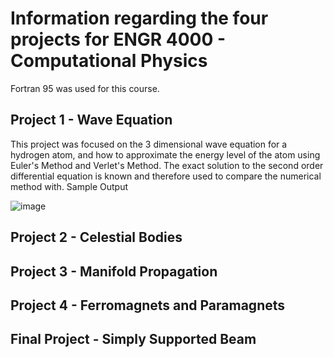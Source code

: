# Information regarding the four projects for ENGR 4000 - Computational Physics

Fortran 95 was used for this course.

## Project 1 - Wave Equation
This project was focused on the 3 dimensional wave equation for a hydrogen atom, and how to approximate the energy level of the atom using Euler's Method and Verlet's Method. The exact solution to the second order differential equation is known and therefore used to compare the numerical method with. Sample Output

![image](https://user-images.githubusercontent.com/51432157/116415645-399cab80-a7ff-11eb-86fb-5b3dedff5b89.png)


## Project 2 - Celestial Bodies



## Project 3 - Manifold Propagation



## Project 4 - Ferromagnets and Paramagnets



## Final Project - Simply Supported Beam

